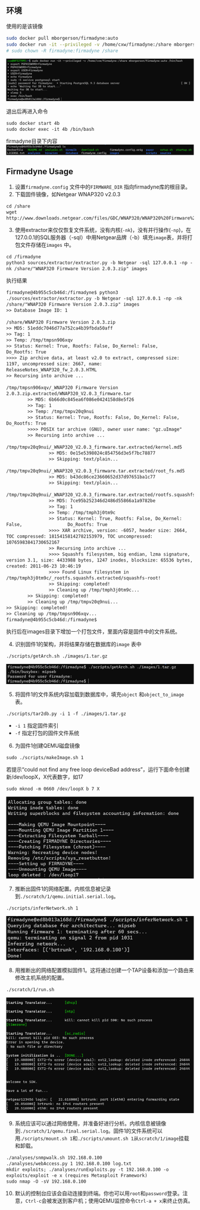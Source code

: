## 环境
使用的是该镜像
```bash
sudo docker pull mborgerson/firmadyne:auto
sudo docker run -it --privileged -v /home/cxw/firmadyne:/share mborgerson/firmadyne:auto /bin/bash
# sudo chown -R firmadyne:firmadyne /share
```

![](images/Pasted%20image%2020230414194739.png)

退出后再进入命令
```
sudo docker start 4b
sudo docker exec -it 4b /bin/bash
```

firmadyne目录下内容
![](images/Pasted%20image%2020230414090140.png)

## Firmadyne Usage
1. 设置`firmadyne.config` 文件中的`FIRMWARE_DIR` 指向firmadyne库的根目录。
2. 下载固件镜像，如Netgear WNAP320 v2.0.3
```
cd /share
wget http://www.downloads.netgear.com/files/GDC/WNAP320/WNAP320%20Firmware%20Version%202.0.3.zip
```

3. 使用extractor来仅仅恢复文件系统，没有内核(`-nk`)，没有并行操作(`-np`)，在127.0.0.1的SQL服务器（-sql）中用Netgear品牌（-b）填充`image`表，并将打包文件存储在`images` 中。
```
cd /firmadyne
python3 sources/extractor/extractor.py -b Netgear -sql 127.0.0.1 -np -nk /share/"WNAP320 Firmware Version 2.0.3.zip" images
```

执行结果
```
firmadyne@4b955c5cb46d:/firmadyne$ python3 ./sources/extractor/extractor.py -b Netgear -sql 127.0.0.1 -np -nk /share/"WNAP320 Firmware Version 2.0.3.zip" images
>> Database Image ID: 1

/share/WNAP320 Firmware Version 2.0.3.zip
>> MD5: 51eddc7046d77a752ca4b39fbda50aff
>> Tag: 1
>> Temp: /tmp/tmpsn906xqv
>> Status: Kernel: True, Rootfs: False, Do_Kernel: False,                 Do_Rootfs: True
>>>> Zip archive data, at least v2.0 to extract, compressed size: 1197, uncompressed size: 2667, name: ReleaseNotes_WNAP320_fw_2.0.3.HTML
>> Recursing into archive ...

/tmp/tmpsn906xqv/_WNAP320 Firmware Version 2.0.3.zip.extracted/WNAP320_V2.0.3_firmware.tar
        >> MD5: 6b66d0c845ea6f086e0424158d8e5f26
        >> Tag: 1
        >> Temp: /tmp/tmpv20q9nui
        >> Status: Kernel: True, Rootfs: False, Do_Kernel: False,                 Do_Rootfs: True
        >>>> POSIX tar archive (GNU), owner user name: "gz.uImage"
        >> Recursing into archive ...

/tmp/tmpv20q9nui/_WNAP320_V2.0.3_firmware.tar.extracted/kernel.md5
                >> MD5: 0e15e5398024c854756d3e5f7bc78877
                >> Skipping: text/plain...

/tmp/tmpv20q9nui/_WNAP320_V2.0.3_firmware.tar.extracted/root_fs.md5
                >> MD5: b43dc86ce23660652d37d97651ba1c77
                >> Skipping: text/plain...

/tmp/tmpv20q9nui/_WNAP320_V2.0.3_firmware.tar.extracted/rootfs.squashfs
                >> MD5: 7ce95b252346d2486d55866a1a9782be
                >> Tag: 1
                >> Temp: /tmp/tmph3j0tm9c
                >> Status: Kernel: True, Rootfs: False, Do_Kernel: False,                 Do_Rootfs: True
                >>>> XAR archive, version: -6057, header size: 2664, TOC compressed: 18154158142782153979, TOC uncompressed: 10765983841730652167
                >> Recursing into archive ...
                >>>> Squashfs filesystem, big endian, lzma signature, version 3.1, size: 4433988 bytes, 1247 inodes, blocksize: 65536 bytes, created: 2011-06-23 10:46:19
                >>>> Found Linux filesystem in /tmp/tmph3j0tm9c/_rootfs.squashfs.extracted/squashfs-root!
                >> Skipping: completed!
                >> Cleaning up /tmp/tmph3j0tm9c...
        >> Skipping: completed!
        >> Cleaning up /tmp/tmpv20q9nui...
>> Skipping: completed!
>> Cleaning up /tmp/tmpsn906xqv...
firmadyne@4b955c5cb46d:/firmadyne$
```

执行后在images目录下增加一个打包文件，里面内容是固件中的文件系统。

4. 识别固件1的架构，并将结果存储在数据库的`image` 表中
```
./scripts/getArch.sh ./images/1.tar.gz
```

![](images/Pasted%20image%2020230414103402.png)

5. 将固件1的文件系统内容加载到数据库中，填充`object` 和`object_to_image` 表。
```
./scripts/tar2db.py -i 1 -f ./images/1.tar.gz
```
- `-i 1` 指定固件索引
- `-f`  指定打包的固件文件系统

6. 为固件1创建QEMU磁盘镜像
```
sudo ./scripts/makeImage.sh 1
```

若提示“could not find any free loop deviceBad address”，运行下面命令创建新/dev/loopX，X代表数字，如17
```
sudo mknod -m 0660 /dev/loopX b 7 X
```

![](images/Pasted%20image%2020230414210326.png)

7. 推断出固件1的网络配置。内核信息被记录到`./scratch/1/qemu.initial.serial.log`。
```
./scripts/inferNetwork.sh 1
```

![](images/Pasted%20image%2020230414210537.png)

8. 用推断出的网络配置模拟固件1。这将通过创建一个TAP设备和添加一个路由来修改主机系统的配置。
```
./scratch/1/run.sh
```

![](images/Pasted%20image%2020230414211010.png)

9. 系统应该可以通过网络使用，并准备好进行分析。内核信息被镜像到`./scratch/1/qemu.final.serial.log`。固件1的文件系统可以用.`/scripts/mount.sh 1`和`./scripts/umount.sh 1`从`scratch/1/image`挂载和卸载。
```
./analyses/snmpwalk.sh 192.168.0.100
./analyses/webAccess.py 1 192.168.0.100 log.txt
mkdir exploits; ./analyses/runExploits.py -t 192.168.0.100 -o exploits/exploit -e x (requires Metasploit Framework)
sudo nmap -O -sV 192.168.0.100
```

10. 默认的控制台应该会自动连接到终端。你也可以用`root`和`password`登录。注意，`Ctrl-c`会被发送到客户机；使用QEMU监控命令`Ctrl-a + x`来终止仿真。



